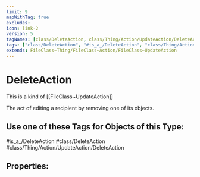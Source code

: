 ```yaml
---
limit: 9
mapWithTag: true
excludes:
icon: link-2
version: 5
tagNames: [class/DeleteAction, class/Thing/Action/UpdateAction/DeleteAction, is_a_/DeleteAction, schema-org/DeleteAction]
tags: ["class/DeleteAction", "#is_a_/DeleteAction", "class/Thing/Action/UpdateAction/DeleteAction"]
extends: FileClass~Thing/FileClass~Action/FileClass~UpdateAction
---
```


# DeleteAction
This is a kind of [[FileClass~UpdateAction]]

The act of editing a recipient by removing one of its objects.


## Use one of these Tags for Objects of this Type:

#is_a_/DeleteAction
#class/DeleteAction
#class/Thing/Action/UpdateAction/DeleteAction

## Properties:


